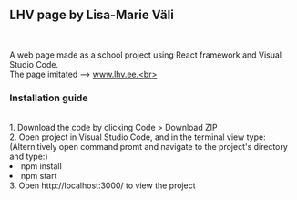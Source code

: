 <h2>LHV page by Lisa-Marie Väli</h2><br>

A web page made as a school project using React framework and Visual Studio Code.<br>
The page imitated --> www.lhv.ee.<br><br>

<h3>Installation guide</h3><br>
1. Download the code by clicking Code > Download ZIP<br>
2. Open project in Visual Studio Code, and in the terminal view type:<br>
(Alternitively open command promt and navigate to the project's directory and type:)<br>
<li>npm install</li>
<li>npm start </li>
3. Open http://localhost:3000/ to view the project

